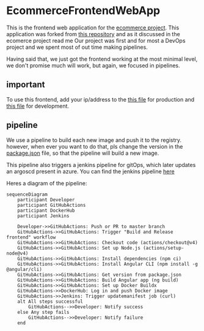 # EcommerceFrontendWebApp

This is the frontend web application for the [ecommerce project](https://github.com/FelipeBarretoB/ecommerce-microservice-backend-app). This application was forked from [this repository](https://github.com/SelimHorri/ecommerce-frontend-web-app) and as it discussed in the ecomerce project read me
Our project was first and for most a DevOps project and we spent most of out time making pipelines.

Having said that, we just got the frontend working at the most minimal level, we don't promise much will work, but again, we focused in pipelines.

## important

To use this frontend, add your ip/address to the [this file](./src/environments/environment.prod.ts) for production and [this file](./src/environments/environment.ts) for development.

## pipeline 

We use a pipeline to build each new image and push it to the registry. however, when ever you want to do that, pls change the version in the [package.json](./package.json) file, so that the pipeline will build a new image.

This pipeline also triggers a jenkins pipeline for gitOps, which later updates an argoscd present in azure. You can find the jenkins pipeline [here](https://github.com/FelipeBarretoB/ecommerce-kubernetes-manifest)

Heres a diagram of the pipeline:

```mermaid
sequenceDiagram
    participant Developer
    participant GitHubActions
    participant DockerHub
    participant Jenkins

    Developer->>GitHubActions: Push or PR to master branch
    GitHubActions->>GitHubActions: Trigger "Build and Release frontend" workflow
    GitHubActions->>GitHubActions: Checkout code (actions/checkout@v4)
    GitHubActions->>GitHubActions: Set up Node.js (actions/setup-node@v4)
    GitHubActions->>GitHubActions: Install dependencies (npm ci)
    GitHubActions->>GitHubActions: Install Angular CLI (npm install -g @angular/cli)
    GitHubActions->>GitHubActions: Get version from package.json
    GitHubActions->>GitHubActions: Build Angular app (ng build)
    GitHubActions->>GitHubActions: Set up Docker Buildx
    GitHubActions->>DockerHub: Log in and push Docker image
    GitHubActions->>Jenkins: Trigger updatemanifest job (curl)
    alt All steps successful
        GitHubActions-->>Developer: Notify success
    else Any step fails
        GitHubActions-->>Developer: Notify failure
    end
```
